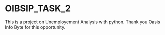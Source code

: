 # OIBSIP_TASK_2
This is a project on Unemployement Analysis with python. Thank you Oasis Info Byte for this opportunity.
